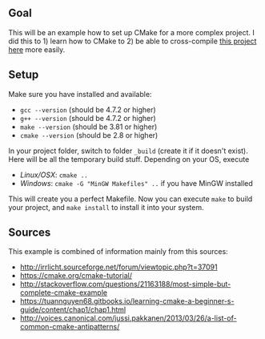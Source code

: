 ## Goal
This will be an example how to set up CMake for a more complex project.
I did this to 1) learn how to CMake to 2) be able to cross-compile [this project here](https://github.com/dixx/Die_Chroniken_eines_namenlosen_Spiels) more easily.

## Setup
Make sure you have installed and available:
- `gcc --version` (should be 4.7.2 or higher)
- `g++ --version` (should be 4.7.2 or higher)
- `make --version` (should be 3.81 or higher)
- `cmake --version` (should be 2.8 or higher)

In your project folder, switch to folder `_build` (create it if it doesn't exist). Here will be all the temporary build stuff.
Depending on your OS, execute
- *Linux/OSX*: `cmake ..`
- *Windows*: `cmake -G "MinGW Makefiles" ..` if you have MinGW installed

This will create you a perfect Makefile.
Now you can execute `make` to build your project, and `make install` to install it into your system.

## Sources
This example is combined of information mainly from this sources:
- http://irrlicht.sourceforge.net/forum/viewtopic.php?t=37091
- https://cmake.org/cmake-tutorial/
- http://stackoverflow.com/questions/21163188/most-simple-but-complete-cmake-example
- https://tuannguyen68.gitbooks.io/learning-cmake-a-beginner-s-guide/content/chap1/chap1.html
- http://voices.canonical.com/jussi.pakkanen/2013/03/26/a-list-of-common-cmake-antipatterns/
